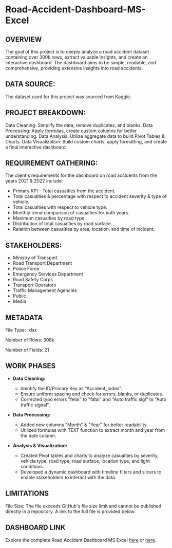 # Road-Accident-Dashboard-MS-Excel

## OVERVIEW
The goal of this project is to deeply analyze a road accident dataset containing over 300k rows, extract valuable insights, and create an interactive dashboard. The dashboard aims to be simple, readable, and comprehensive, providing extensive insights into road accidents.

## DATA SOURCE:
The dataset used for this project was sourced from Kaggle.

## PROJECT BREAKDOWN:
Data Cleaning: Simplify the data, remove duplicates, and blanks.
Data Processing: Apply formulas, create custom columns for better understanding.
Data Analysis: Utilize aggregate data to build Pivot Tables & Charts.
Data Visualization: Build custom charts, apply formatting, and create a final interactive dashboard.

## REQUIREMENT GATHERING:
The client's requirements for the dashboard on road accidents from the years 2021 & 2022 include:

- Primary KPI - Total casualties from the accident.
- Total casualties & percentage with respect to accident severity & type of vehicle.
- Total casualties with respect to vehicle type.
- Monthly trend comparison of casualties for both years.
- Maximum casualties by road type.
- Distribution of total casualties by road surface.
- Relation between casualties by area, location, and time of incident.

## STAKEHOLDERS:
- Ministry of Transport
- Road Transport Department
- Police Force
- Emergency Services Department
- Road Safety Corps
- Transport Operators
- Traffic Management Agencies
- Public
- Media

## METADATA

File Type: .xlsx

Number of Rows: 308k

Number of Fields: 21

## WORK PHASES
- **Data Cleaning:**
  - Identify the ID/Primary Key as "Accident_Index".
  - Ensure uniform spacing and check for errors, blanks, or duplicates.
  - Corrected typo errors "fetal" to "fatal" and "Auto traffic sigl" to "Auto traffic signal".

- **Data Processing:**
  - Added new columns "Month" & "Year" for better readability.
  - Utilized formulas with TEXT function to extract month and year from the date column.

- **Analysis & Visualization:**
  - Created Pivot tables and charts to analyze casualties by severity, vehicle type, road type, road surface, location type, and light conditions.
  - Developed a dynamic dashboard with timeline filters and slicers to enable stakeholders to interact with the data.
    
## LIMITATIONS
File Size: The file exceeds GitHub's file size limit and cannot be published directly in a repository. A link to the full file is provided below.

## DASHBOARD LINK
Explore the complete Road Accident Dashboard MS Excel [here](https://georgiancollege-my.sharepoint.com/:x:/g/personal/200537247_student_georgianc_on_ca/EYHzAjh6hQBMjTD3QUbiUvwB4B3hAU8gtqiOYf2NHBIaPQ?e=bEcwO3) or [here](https://georgiancollege-my.sharepoint.com/:x:/g/personal/200537247_student_georgianc_on_ca/EYHzAjh6hQBMjTD3QUbiUvwBaTWvMklHnEeDOfEba26M8w?e=pNpFbS).

